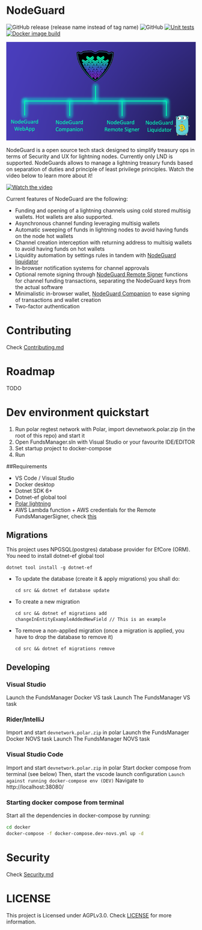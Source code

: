 # NodeGuard
![GitHub release (release name instead of tag name)](https://img.shields.io/github/v/release/Elenpay/NodeGuard)
![GitHub](https://img.shields.io/github/license/Elenpay/NodeGuard)
[![Unit tests](https://github.com/Elenpay/NodeGuard/actions/workflows/dotnet.yml/badge.svg)](https://github.com/Elenpay/NodeGuard/actions/workflows/dotnet.yml)
[![Docker image build](https://github.com/Elenpay/NodeGuard/actions/workflows/docker.yaml/badge.svg)](https://github.com/Elenpay/NodeGuard/actions/workflows/docker.yaml)

<p align="center">
  <img src="nodeguard.png">
</p>
NodeGuard is a open source tech stack designed to simplify treasury ops in terms of Security and UX for lightning nodes. Currently only LND is supported. NodeGuards allows to manage a lightning treasury funds based on separation of duties and principle of least privilege principles. Watch the video below to learn more about it!

[![Watch the video](https://img.youtube.com/vi/qIQ5J0npj0c/maxresdefault.jpg)](https://youtu.be/qIQ5J0npj0c)

Current features of NodeGuard are the following:

- Funding and opening of a lightning channels using cold stored multisig wallets. Hot wallets are also supported.
- Asynchronous channel funding leveraging multisig wallets
- Automatic sweeping of funds in lightning nodes to avoid having funds on the node hot wallets
- Channel creation interception with returning address to multisig wallets to avoid having funds on hot wallets
- Liquidity automation by settings rules in tandem with [NodeGuard liquidator](https://github.com/Elenpay/liquidator)
- In-browser notification systems for channel approvals
- Optional remote signing through [NodeGuard Remote Signer](https://github.com/Elenpay/Nodeguard-Remote-Signer) functions for channel funding transactions, separating the NodeGuard keys from the actual software
- Minimalistic in-browser wallet, [NodeGuard Companion](https://github.com/Elenpay/Nodeguard-Remote-Signer) to ease signing of transactions and wallet creation
- Two-factor authentication

# Contributing
Check [Contributing.md](CONTRIBUTING.md)

# Roadmap

TODO

# Dev environment quickstart

1. Run polar regtest network with Polar, import devnetwork.polar.zip (in the root of this repo) and start it
2. Open FundsManager.sln with Visual Studio or your favourite IDE/EDITOR
3. Set startup project to docker-compose
4. Run

##Requirements

- VS Code / Visual Studio
- Docker desktop
- Dotnet SDK 6+
- Dotnet-ef global tool
- [Polar lightning](https://lightningpolar.com/)
- AWS Lambda function + AWS credentials for the Remote FundsManagerSigner, check [this](#trusted-coordinator-signing)


## Migrations

This project uses NPGSQL(postgres) database provider for EfCore (ORM). You need to install dotnet-ef global tool
```
dotnet tool install -g dotnet-ef
```

- To update the database (create it & apply migrations) you shall do:
    ```
    cd src && dotnet ef database update
    ```
- To create a new migration
  ```
  cd src && dotnet ef migrations add changeInEntityExampleAddedNewField // This is an example
  ```
- To remove a non-applied migration (once a migration is applied, you have to drop the database to remove it)
    ```
    cd src && dotnet ef migrations remove
    ```


## Developing

### Visual Studio
Launch the FundsManager Docker VS task
Launch The FundsManager VS task

### Rider/IntelliJ
Import and start `devnetwork.polar.zip` in polar
Launch the FundsManager Docker NOVS task
Launch The FundsManager NOVS task

### Visual Studio Code
Import and start `devnetwork.polar.zip` in polar
Start docker compose from terminal (see below)
Then, start the vscode launch configuration `Launch against running docker-compose env (DEV)`
Navigate to http://localhost:38080/

### Starting docker compose from terminal
Start all the dependencies in docker-compose by running:
```bash
cd docker
docker-compose -f docker-compose.dev-novs.yml up -d
```

# Security 
Check [Security.md](SECURITY.md)

# LICENSE
This project is Licensed under AGPLv3.0. Check [LICENSE](LICENSE) for more information.